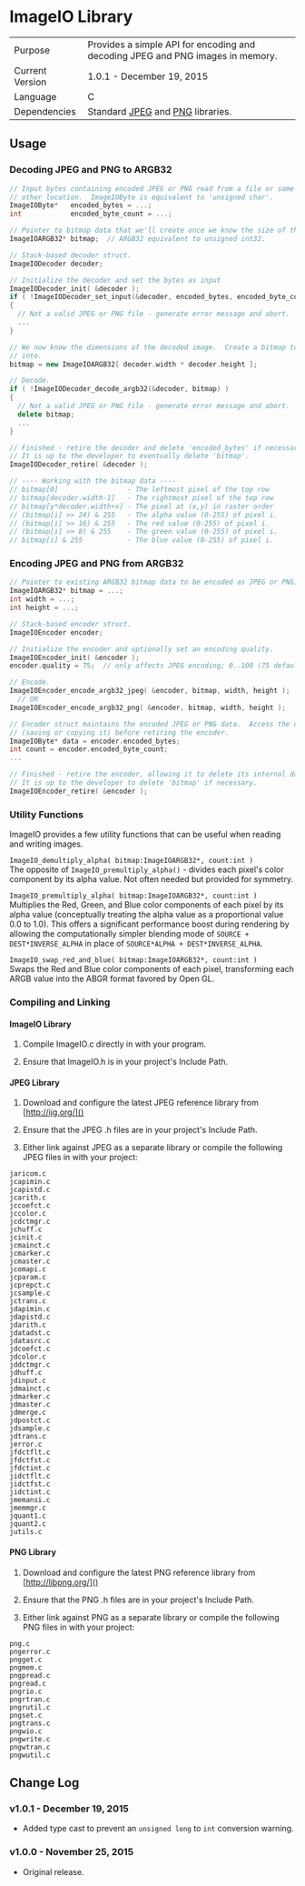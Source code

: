 # ImageIO Library

<table>
  <tr>
    <td>Purpose</td>
    <td>Provides a simple API for encoding and decoding JPEG and PNG images in memory.</td>
  </tr>
  <tr>
    <td>Current Version</td>
    <td>1.0.1 - December 19, 2015</td>
  </tr>
  <tr>
    <td>Language</td>
    <td>C</td>
  </tr>
  <tr>
    <td>Dependencies</td>
    <td>Standard <a href="http://ijg.org/">JPEG</a> and <a href="http://libpng.org/">PNG</a> libraries.</td>
  </tr>
</table>


## Usage

### Decoding JPEG and PNG to ARGB32

```C++
// Input bytes containing encoded JPEG or PNG read from a file or some
// other location.  ImageIOByte is equivalent to 'unsigned char'.
ImageIOByte*   encoded_bytes = ...;
int            encoded_byte_count = ...;

// Pointer to bitmap data that we'll create once we know the size of the image.
ImageIOARGB32* bitmap;  // ARGB32 equivalent to unsigned int32.

// Stack-based decoder struct.
ImageIODecoder decoder;

// Initialize the decoder and set the bytes as input
ImageIODecoder_init( &decoder );
if ( !ImageIODecoder_set_input(&decoder, encoded_bytes, encoded_byte_count) )
{
  // Not a valid JPEG or PNG file - generate error message and abort. 
  ...
}

// We now know the dimensions of the decoded image.  Create a bitmap to decode
// into.
bitmap = new ImageIOARGB32[ decoder.width * decoder.height ];

// Decode.
if ( !ImageIODecoder_decode_argb32(&decoder, bitmap) )
{
  // Not a valid JPEG or PNG file - generate error message and abort. 
  delete bitmap;
  ...
}

// Finished - retire the decoder and delete 'encoded_bytes' if necessary.
// It is up to the developer to eventually delete 'bitmap'.
ImageIODecoder_retire( &decoder );

// ---- Working with the bitmap data ----
// bitmap[0]                 - The leftmost pixel of the top row
// bitmap[decoder.width-1]   - The rightmost pixel of the top row
// bitmap[y*decoder.width+x] - The pixel at (x,y) in raster order
// (bitmap[i] >> 24) & 255   - The alpha value (0-255) of pixel i.
// (bitmap[i] >> 16) & 255   - The red value (0-255) of pixel i.
// (bitmap[i] >> 8) & 255    - The green value (0-255) of pixel i.
// bitmap[i] & 255           - The blue value (0-255) of pixel i.
```


### Encoding JPEG and PNG from ARGB32

```C++
// Pointer to existing ARGB32 bitmap data to be encoded as JPEG or PNG.
ImageIOARGB32* bitmap = ...;
int width = ...;
int height = ...;

// Stack-based encoder struct.
ImageIOEncoder encoder;

// Initialize the encoder and optionally set an encoding quality.
ImageIOEncoder_init( &encoder );
encoder.quality = 75;  // only affects JPEG encoding; 0..100 (75 default)

// Encode.
ImageIOEncoder_encode_argb32_jpeg( &encoder, bitmap, width, height );
  // OR
ImageIOEncoder_encode_argb32_png( &encoder, bitmap, width, height );

// Encoder struct maintains the encoded JPEG or PNG data.  Access the data
// (saving or copying it) before retiring the encoder.
ImageIOByte* data = encoder.encoded_bytes;
int count = encoder.encoded_byte_count;
...

// Finished - retire the encoder, allowing it to delete its internal data.
// It is up to the developer to delete 'bitmap' if necessary.
ImageIOEncoder_retire( &encoder );
```

###  Utility Functions
ImageIO provides a few utility functions that can be useful when reading and writing images.

`ImageIO_demultiply_alpha( bitmap:ImageIOARGB32*, count:int )`  
The opposite of `ImageIO_premultiply_alpha()` - divides each pixel's color component by its alpha value.
Not often needed but provided for symmetry.

`ImageIO_premultiply_alpha( bitmap:ImageIOARGB32*, count:int )`  
Multiplies the Red, Green, and Blue color components of each pixel by its alpha value (conceptually treating the alpha value as a proportional value 0.0 to 1.0).  This offers a significant performance boost during rendering by allowing the computationally simpler blending mode of `SOURCE + DEST*INVERSE_ALPHA` in place of `SOURCE*ALPHA + DEST*INVERSE_ALPHA`.

`ImageIO_swap_red_and_blue( bitmap:ImageIOARGB32*, count:int )`  
Swaps the Red and Blue color components of each pixel, transforming each ARGB value into the ABGR format favored by Open GL.


### Compiling and Linking

#### ImageIO Library
1.  Compile ImageIO.c directly in with your program.

2.  Ensure that ImageIO.h is in your project's Include Path.

#### JPEG Library
1.  Download and configure the latest JPEG reference library from [http://ijg.org/]()

2.  Ensure that the JPEG .h files are in your project's Include Path.

3.  Either link against JPEG as a separate library or compile the following JPEG files in with your project:

```
jaricom.c
jcapimin.c
jcapistd.c
jcarith.c
jccoefct.c
jccolor.c
jcdctmgr.c
jchuff.c
jcinit.c
jcmainct.c
jcmarker.c
jcmaster.c
jcomapi.c
jcparam.c
jcprepct.c
jcsample.c
jctrans.c
jdapimin.c
jdapistd.c
jdarith.c
jdatadst.c
jdatasrc.c
jdcoefct.c
jdcolor.c
jddctmgr.c
jdhuff.c
jdinput.c
jdmainct.c
jdmarker.c
jdmaster.c
jdmerge.c
jdpostct.c
jdsample.c
jdtrans.c
jerror.c
jfdctflt.c
jfdctfst.c
jfdctint.c
jidctflt.c
jidctfst.c
jidctint.c
jmemansi.c
jmemmgr.c
jquant1.c
jquant2.c
jutils.c
```


#### PNG Library
1.  Download and configure the latest PNG reference library from [http://libpng.org/]()

2.  Ensure that the PNG .h files are in your project's Include Path.

3.  Either link against PNG as a separate library or compile the following PNG files in with your project:

```
png.c
pngerror.c
pngget.c
pngmem.c
pngpread.c
pngread.c
pngrio.c
pngrtran.c
pngrutil.c
pngset.c
pngtrans.c
pngwio.c
pngwrite.c
pngwtran.c
pngwutil.c
```

## Change Log

### v1.0.1 - December 19, 2015
-  Added type cast to prevent an `unsigned long` to `int` conversion warning.

### v1.0.0 - November 25, 2015
-  Original release.
